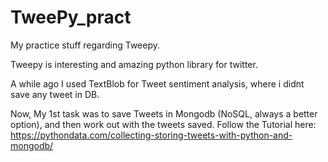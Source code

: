 # TweePy_pract
My practice stuff regarding Tweepy. 

Tweepy is interesting and amazing python library for twitter. 

A while ago I used TextBlob for Tweet sentiment analysis, where i didnt save any tweet in DB.

Now, My 1st task was to save Tweets in Mongodb (NoSQL, always a better option), and then work out with the tweets saved.
Follow the Tutorial here: https://pythondata.com/collecting-storing-tweets-with-python-and-mongodb/

